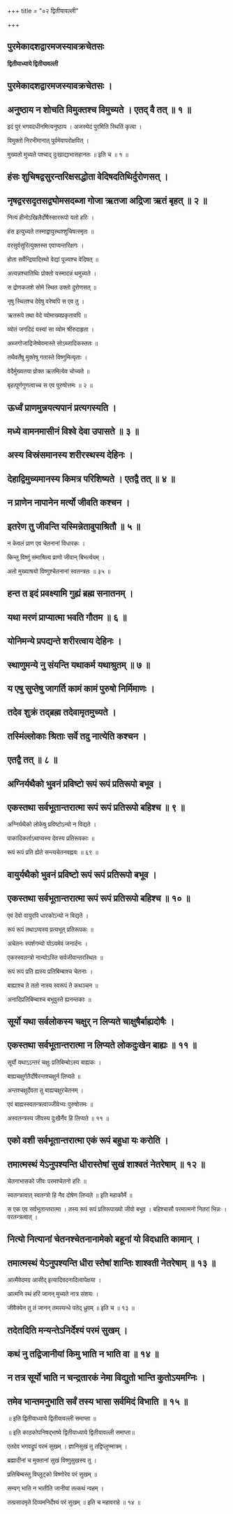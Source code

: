 +++
title = "०२ द्वितीयावल्ली"

+++


## पुरमेकादशद्वारमजस्यावक्रचेतसः

**द्वितीयाध्याये द्वितीयावल्ली**

## पुरमेकादशद्वारमजस्यावक्रचेतसः ।

## अनुष्ठाय न शोचति विमुक्तश्च विमुच्यते । एतद् वै तत् ॥ १ ॥

इदं पुरं भगवदधीनमित्यनुष्ठाय । अजस्येदं पुरमिति स्थितिं कृत्वा ।

विमुक्तो निरभीमानात् पूर्वमेवापरोक्षवित् ।

मुख्यतो मुच्यते पश्चाद् दुःखाद्याभासहानतः ॥ इति च ॥ १ ॥

## हंसः शुचिषद्वसुरन्तरिक्षसद्धोता वेदिषदतिथिर्दुरोणसत् ।

## नृषद्वरसदृतसद्व्योमसदब्जा गोजा ऋतजा अद्रिजा ऋतं बृहत् ॥ २ ॥

नित्यं हीनोऽखिलैर्दोषैस्साररूपो यतो हरिः ।

हंस इत्युच्यते तस्माद्वायुस्थश्शुचिषत्स्मृतः ॥

वरसुर्वसुरित्युक्तस्स एवाप्यन्तरिक्षगः ।

होता सर्वेन्द्रियादिस्थो वेद्यां पूज्यश्च वेदिषत् ॥

अत्यन्नश्चातिथिः प्रोक्तो यस्मादन्नं थमुच्यते ।

स द्रोणकलशे सोमे स्थित उक्तो दुरोणसत् ॥

नृषु स्थितश्च देवेषु वरेष्वपि स एव तु ।

ऋतरूपे तथा वेदे व्योमाख्यप्रकृतावपि ॥

व्योतं जगदिदं यस्यां सा व्योम श्रीरुदाहृता ।

अब्जगोजाद्रिजेष्वेवमास्ते सोऽब्जादिकस्ततः ॥

तथैवर्तेषु मुक्तेषु गतास्ते विष्णुमित्यृताः ।

वेदैर्मुख्यतया प्रोक्त ऋतमित्येव चोच्यते ॥

बृहत्पूर्णगुणत्वाच्च स एव पुरुषोत्तमः ॥ २ ॥

## ऊर्ध्वं प्राणमुन्नयत्यपानं प्रत्यगस्यति ।

## मध्ये वामनमासीनं विश्वे देवा उपासते ॥ ३ ॥

## अस्य विस्रंसमानस्य शरीरस्थस्य देहिनः ।

## देहाद्विमुच्यमानस्य किमत्र परिशिष्यते । एतद्वै तत् ॥ ४ ॥

## न प्राणेन नापानेन मर्त्यो जीवति कश्चन ।

## इतरेण तु जीवन्ति यस्मिन्नेतावुपाश्रितौ ॥ ५ ॥

न केवलं प्राण एव चेतनानां विधारकः ।

किन्तु विष्णुं समाश्रित्य प्राणो जीवान् बिभर्त्ययम् ।

अतो मुख्याश्रयो विष्णुश्चेतनानां स्वतन्त्रतः ॥ ३५ ॥

## हन्त त इदं प्रवक्ष्यामि गुह्यं ब्रह्म सनातनम् ।

## यथा मरणं प्राप्यात्मा भवति गौतम ॥ ६ ॥

## योनिमन्ये प्रपद्यन्ते शरीरत्वाय देहिनः ।

## स्थाणुमन्ये नु संयन्ति यथाकर्म यथाश्रुतम् ॥ ७ ॥

## य एषु सुप्तेषु जागर्ति कामं कामं पुरुषो निर्मिमाणः ।

## तदेव शुक्रं तद्ब्रह्म तदेवामृतमुच्यते ।

## तस्मिंल्लोकाः श्रिताः सर्वे तदु नात्येति कश्चन ।

## एतद्वै तत् ॥ ८ ॥

## अग्निर्यथैको भुवनं प्रविष्टो रूपं रूपं प्रतिरूपो बभूव ।

## एकस्तथा सर्वभूतान्तरात्मा रूपं रूपं प्रतिरूपो बहिश्च ॥ ९ ॥

अग्निर्यथैको लोकेषु प्रविष्टोऽन्यो न विद्यते ।

पाकादिकर्ताऽथाप्यस्य देवस्य प्रतिरूपकाः ॥

रूपं रूपं प्रति ह्येते सन्त्यचेतनवह्नयः ॥ ६९ ॥

## वायुर्यथैको भुवनं प्रविष्टो रूपं रूपं प्रतिरूपो बभूव ।

## एकस्तथा सर्वभूतान्तरात्मा रूपं रूपं प्रतिरूपो बहिश्च ॥ १० ॥

एवं देवो वायुरपि धारकोऽन्यो न विद्यते ।

रूपं रूपं तथाऽप्यस्य प्रत्यभूत् प्रतिरूपकः ॥

अचेतनः स्पर्शगम्यो योऽयमेवं जनार्दनः ।

एकस्स्वतन्त्रो नान्योऽस्ति सर्वजीवान्तरस्थितः ॥

रूपं रूपं प्रति ह्यस्य प्रतिबिम्बाश्च चेतनाः ।

बाह्याश्च ते ततो नास्य स्वरूपं ते कथञ्चन ॥

अनादिप्रतिबिम्बाश्च बभूवुस्ते ह्यनन्तकाः ॥

## सूर्यो यथा सर्वलोकस्य चक्षुर् न लिप्यते चाक्षुषैर्बाह्यदोषैः ।

## एकस्तथा सर्वभूतान्तरात्मा न लिप्यते लोकदुःखेन बाह्यः ॥ ११ ॥

सूर्यो यथाऽऽन्तरं चक्षुः प्रतिबिम्बोऽस्य बाह्यकः ।

बाह्यचक्षुर्गतैर्दोषैरन्तश्चक्षुर्न लिप्यते ॥

अन्तश्चक्षुर्देवता तु बाह्यचक्षुरचेतनम् ।

एवं बाह्यस्स्वतन्त्रत्वाज्जीवेभ्यः पुरुषोत्तमः ॥

अस्वतन्त्रस्य जीवस्य दुःखैर्नैव हि लिप्यते ॥ ११ ॥

## एको वशी सर्वभूतान्तरात्मा एकं रूपं बहुधा यः करोति ।

## तमात्मस्थं येऽनुपश्यन्ति धीरास्तेषां सुखं शाश्वतं नेतरेषाम् ॥ १२ ॥

चेतनाभासको जीवः परमश्चेतनो हरिः ॥

स्वतन्त्रत्वात् स्वतन्त्रो हि नैव दोषेण लिप्यते ॥ इति महाकौर्मे ॥

स एक एव सर्वभूतान्तरात्मा । तस्य रूपं रूपं प्रतिरूपाख्यो जीवो बभूव । बहिश्चासौ परमात्मनो नितरां भिन्नः । परतन्त्रत्वात् ।

## नित्यो नित्यानां चेतनश्चेतनानामेको बहूनां यो विदधाति कामान् ।

## तमात्मस्थं येऽनुपश्यन्ति धीरा स्तेषां शान्तिः शाश्वती नेतरेषाम् ॥ १३ ॥

आत्मैवेदमग्र आसीद् इत्यादिवदनादित्वापेक्षया ।

आत्मनि स्थं हरिं जानन् मुच्यते नात्र संशयः ।

जीवैक्येन तु तं जानन् तमस्यन्धे पतेद् ध्रुवम् ॥ इति च ॥ १३ ॥

## तदेतदिति मन्यन्तेऽनिर्देश्यं परमं सुखम् ।

## कथं नु तद्विजानीयां किमु भाति न भाति वा ॥ १४ ॥

## न तत्र सूर्यो भाति न चन्द्रतारकं नेमा विद्युतो भान्ति कुतोऽयमग्निः ।

## तमेव भान्तमनुभाति सर्वं तस्य भासा सर्वमिदं विभाति ॥ १५ ॥

॥ इति द्वितीयाध्याये द्वितीयावल्ली समाप्ता ॥

॥ इति काठकोपनिषद्भाष्ये द्वितीयाध्याये द्वितीयावल्ली समाप्ता॥

एतदेव भगवद्रूपं परमं सुखम् । ज्ञानिसुखं तु तद्विप्लुण्मात्रम् ।

ब्रह्मादीनां च मुक्तानां सुखं विष्णुसुखस्य तु ।

प्रतिबिम्बस्तु विप्लुट्को विष्णोरेव परं सुखम् ॥

सम्यग् भाति न भातीति जानीयां तत्कथं न्वहम् ।

तत्प्रसादमृते दिव्यमनिर्देश्यं परं सुखम् ॥ इति च महावराहे ॥ १४ ॥

